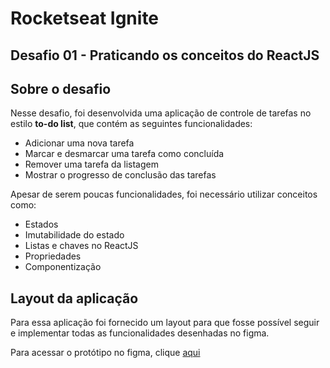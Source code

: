 # Rocketseat Ignite
## Desafio 01 - Praticando os conceitos do ReactJS
## Sobre o desafio
Nesse desafio, foi desenvolvida uma aplicação de controle de tarefas no estilo **to-do list**, que contém as seguintes funcionalidades:

- Adicionar uma nova tarefa
- Marcar e desmarcar uma tarefa como concluída
- Remover uma tarefa da listagem
- Mostrar o progresso de conclusão das tarefas

Apesar de serem poucas funcionalidades, foi necessário utilizar conceitos como:

- Estados
- Imutabilidade do estado
- Listas e chaves no ReactJS
- Propriedades
- Componentização

## Layout da aplicação
Para essa aplicação foi fornecido um layout para que fosse possível seguir e implementar todas as funcionalidades desenhadas no figma.

Para acessar o protótipo no figma, clique [aqui](https://www.figma.com/file/0n0zDN7zbzhRbaEO74Xesx/ToDo-List/duplicate)
